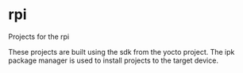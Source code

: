 # rpi
Projects for the rpi

These projects are built using the sdk from the yocto project.
The ipk package manager is used to install projects to the target device.
